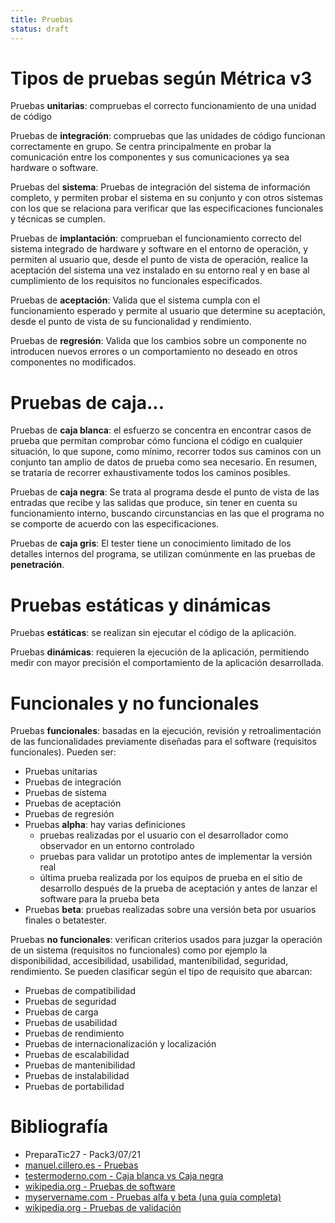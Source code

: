 ```yaml
---
title: Pruebas
status: draft
---
```


# Tipos de pruebas según Métrica v3

Pruebas **unitarias**: compruebas el correcto funcionamiento de una unidad de código

Pruebas de **integración**: compruebas que las unidades de código funcionan
correctamente en grupo.  Se centra principalmente en probar la comunicación
entre los componentes y sus comunicaciones ya sea hardware o software.

Pruebas del **sistema**: Pruebas de integración del sistema de información completo, y permiten probar el sistema en su conjunto y con otros sistemas con los que se relaciona para verificar que las especificaciones funcionales y técnicas se cumplen.

Pruebas de **implantación**: comprueban el funcionamiento correcto del sistema
integrado de hardware y software en el entorno de operación, y permiten al usuario
que, desde el punto de vista de operación, realice la aceptación del sistema
una vez instalado en su entorno real y en base al cumplimiento de los requisitos
no funcionales especificados.

Pruebas de **aceptación**: Valida que el sistema cumpla con el funcionamiento
esperado y permite al usuario que determine su aceptación, desde el punto de
vista de su funcionalidad y rendimiento.

Pruebas de **regresión**: Valida que los cambios sobre un componente no
introducen nuevos errores o un comportamiento no deseado en otros componentes
no modificados.

# Pruebas de caja...

Pruebas de **caja blanca**: el esfuerzo se concentra en encontrar casos de
prueba que permitan comprobar cómo funciona el código en cualquier situación,
lo que supone, como mínimo, recorrer todos sus caminos con un conjunto tan
amplio de datos de prueba como sea necesario. En resumen, se trataría de
recorrer exhaustivamente todos los caminos posibles.

Pruebas de **caja negra**: Se trata al programa desde el punto de vista de las
entradas que recibe y las salidas que produce, sin tener en cuenta su
funcionamiento interno, buscando circunstancias en las que el programa no se
comporte de acuerdo con las especificaciones.

Pruebas de **caja gris**: El tester tiene un conocimiento limitado de los
detalles internos del programa, se utilizan comúnmente en las
pruebas de **penetración**.

# Pruebas estáticas y dinámicas

Pruebas **estáticas**: se realizan sin ejecutar el código de la aplicación.

Pruebas **dinámicas**: requieren la ejecución de la aplicación, permitiendo
medir con mayor precisión el comportamiento de la aplicación desarrollada.

# Funcionales y no funcionales

Pruebas **funcionales**: basadas en la ejecución, revisión y retroalimentación
de las funcionalidades previamente diseñadas para el software (requisitos funcionales).
Pueden ser:

* Pruebas unitarias
* Pruebas de integración
* Pruebas de sistema
* Pruebas de aceptación
* Pruebas de regresión
* Pruebas **alpha**: hay varias definiciones
    * pruebas realizadas por el usuario con el desarrollador como observador en un entorno
controlado
    * pruebas para validar un prototipo antes de implementar la versión real
    * última prueba realizada por los equipos de prueba en el sitio de desarrollo después de la prueba de aceptación y antes de lanzar el software para la prueba beta
* Pruebas **beta**: pruebas realizadas sobre una versión beta por usuarios finales
o betatester.

Pruebas **no funcionales**: verifican criterios usados para juzgar la operación
de un sistema (requisitos no funcionales) como por ejemplo la disponibilidad,
accesibilidad, usabilidad, mantenibilidad, seguridad, rendimiento.
Se pueden clasificar según el tipo de requisito que abarcan:

* Pruebas de compatibilidad
* Pruebas de seguridad
* Pruebas de carga
* Pruebas de usabilidad
* Pruebas de rendimiento
* Pruebas de internacionalización y localización
* Pruebas de escalabilidad
* Pruebas de mantenibilidad
* Pruebas de instalabilidad
* Pruebas de portabilidad

# Bibliografía

* PreparaTic27 - Pack3/07/21
* [manuel.cillero.es - Pruebas](https://manuel.cillero.es/doc/metodologia/metrica-3/tecnicas/pruebas/)
* [testermoderno.com - Caja blanca vs Caja negra](https://www.testermoderno.com/caja-blanca-vs-caja-negra/)
* [wikipedia.org - Pruebas de software](https://es.wikipedia.org/wiki/Pruebas_de_software)
* [myservername.com - Pruebas alfa y beta (una guía completa)](https://es.myservername.com/alpha-testing-beta-testing)
* [wikipedia.org - Pruebas de validación](https://es.wikipedia.org/wiki/Pruebas_de_validaci%C3%B3n)
